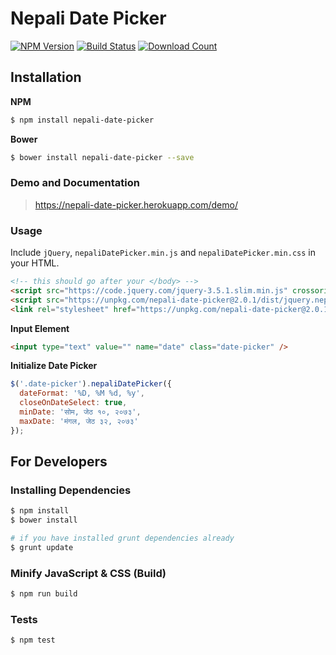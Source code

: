 # Nepali Date Picker

[![NPM Version][npm-image]][npm-url]
[![Build Status][travis-image]][travis-url]
[![Download Count][download-url]][npm-url]

[travis-image]: https://img.shields.io/travis/leapfrogtechnology/Nepali-Date-Picker.svg?style=flat-square
[travis-url]: https://travis-ci.org/leapfrogtechnology/Nepali-Date-Picker
[npm-image]: https://img.shields.io/npm/v/nepali-date-picker.svg?style=flat-square
[npm-url]: https://npmjs.org/package/nepali-date-picker
[download-url]: https://img.shields.io/npm/dt/nepali-date-picker.svg?style=flat-square

## Installation

**NPM**

```bash
$ npm install nepali-date-picker
```

**Bower**

```bash
$ bower install nepali-date-picker --save
```

### Demo and Documentation

> https://nepali-date-picker.herokuapp.com/demo/

### Usage

Include `jQuery`, `nepaliDatePicker.min.js` and `nepaliDatePicker.min.css` in your HTML.

```html
<!-- this should go after your </body> -->
<script src="https://code.jquery.com/jquery-3.5.1.slim.min.js" crossorigin="anonymous"></script>
<script src="https://unpkg.com/nepali-date-picker@2.0.1/dist/jquery.nepaliDatePicker.min.js" crossorigin="anonymous"></script>
<link rel="stylesheet" href="https://unpkg.com/nepali-date-picker@2.0.1/dist/nepaliDatePicker.min.css" crossorigin="anonymous" />
```

**Input Element**

```html
<input type="text" value="" name="date" class="date-picker" />
```

**Initialize Date Picker**

```javascript
$('.date-picker').nepaliDatePicker({
  dateFormat: '%D, %M %d, %y',
  closeOnDateSelect: true,
  minDate: 'सोम, जेठ १०, २०७३',
  maxDate: 'मंगल, जेठ ३२, २०७३'
});
```

## For Developers

### Installing Dependencies

```bash
$ npm install
$ bower install

# if you have installed grunt dependencies already
$ grunt update
```

### Minify JavaScript & CSS (Build)

```bash
$ npm run build
```

### Tests

```bash
$ npm test
```
